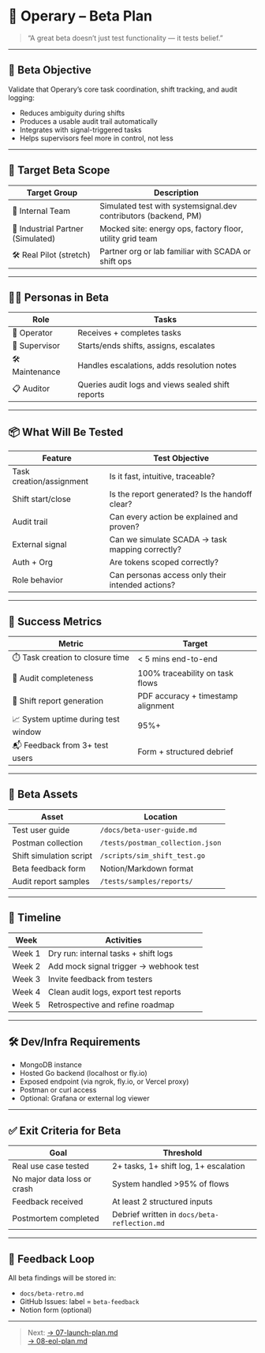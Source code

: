 # 🧪 Operary – Beta Plan

> “A great beta doesn’t just test functionality — it tests belief.”

---

## 🧭 Beta Objective

Validate that Operary’s core task coordination, shift tracking, and audit logging:

- Reduces ambiguity during shifts  
- Produces a usable audit trail automatically  
- Integrates with signal-triggered tasks  
- Helps supervisors feel more in control, not less

---

## 🎯 Target Beta Scope

| Target Group | Description |
|--------------|-------------|
| 🔹 Internal Team | Simulated test with systemsignal.dev contributors (backend, PM)  
| 🔸 Industrial Partner (Simulated) | Mocked site: energy ops, factory floor, utility grid team  
| 🛠️ Real Pilot (stretch) | Partner org or lab familiar with SCADA or shift ops

---

## 🧑‍💼 Personas in Beta

| Role | Tasks |
|------|-------|
| 👷 Operator | Receives + completes tasks  
| 🧭 Supervisor | Starts/ends shifts, assigns, escalates  
| 🛠️ Maintenance | Handles escalations, adds resolution notes  
| 📋 Auditor | Queries audit logs and views sealed shift reports

---

## 📦 What Will Be Tested

| Feature | Test Objective |
|---------|----------------|
| Task creation/assignment | Is it fast, intuitive, traceable?  
| Shift start/close | Is the report generated? Is the handoff clear?  
| Audit trail | Can every action be explained and proven?  
| External signal | Can we simulate SCADA → task mapping correctly?  
| Auth + Org | Are tokens scoped correctly?  
| Role behavior | Can personas access only their intended actions?

---

## 🧪 Success Metrics

| Metric | Target |
|--------|--------|
| ⏱️ Task creation to closure time | < 5 mins end-to-end  
| 📄 Audit completeness | 100% traceability on task flows  
| 🧾 Shift report generation | PDF accuracy + timestamp alignment  
| 📈 System uptime during test window | 95%+  
| 📬 Feedback from 3+ test users | Form + structured debrief

---

## 📑 Beta Assets

| Asset | Location |
|-------|----------|
| Test user guide | `/docs/beta-user-guide.md`  
| Postman collection | `/tests/postman_collection.json`  
| Shift simulation script | `/scripts/sim_shift_test.go`  
| Beta feedback form | Notion/Markdown format  
| Audit report samples | `/tests/samples/reports/`  

---

## 📆 Timeline

| Week | Activities |
|------|------------|
| Week 1 | Dry run: internal tasks + shift logs  
| Week 2 | Add mock signal trigger → webhook test  
| Week 3 | Invite feedback from testers  
| Week 4 | Clean audit logs, export test reports  
| Week 5 | Retrospective and refine roadmap

---

## 🛠️ Dev/Infra Requirements

- MongoDB instance  
- Hosted Go backend (localhost or fly.io)  
- Exposed endpoint (via ngrok, fly.io, or Vercel proxy)  
- Postman or curl access  
- Optional: Grafana or external log viewer

---

## ✅ Exit Criteria for Beta

| Goal | Threshold |
|------|-----------|
| Real use case tested | 2+ tasks, 1+ shift log, 1+ escalation  
| No major data loss or crash | System handled >95% of flows  
| Feedback received | At least 2 structured inputs  
| Postmortem completed | Debrief written in `docs/beta-reflection.md`

---

## 🔁 Feedback Loop

All beta findings will be stored in:

- `docs/beta-retro.md`  
- GitHub Issues: label = `beta-feedback`  
- Notion form (optional)

---

> Next:
> [→ 07-launch-plan.md](./07-launch-plan.md)  
> [→ 08-eol-plan.md](./08-eol-plan.md)
